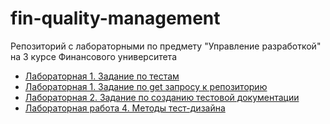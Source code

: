 # fin-quality-management
Репозиторий с лабораторными по предмету "Управление разработкой" на 3 курсе Финансового университета

- [Лабораторная 1. Задание по тестам](lab1_tests/README.md)
- [Лабораторная 1. Задание по get запросу к репозиторию](lab1_parse_github/README.md)
- [Лабораторная 2. Задание по созданию тестовой документации](lab2.md)
- [Лабораторная работа 4. Методы тест-дизайна](lab4.md)
